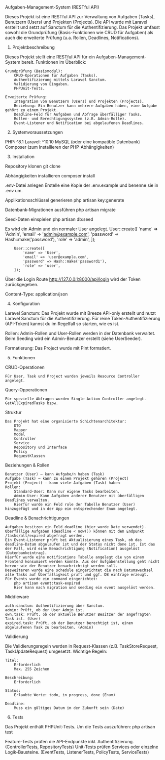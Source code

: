 Aufgaben-Management-System (RESTful API)

Dieses Projekt ist eine RESTful API zur Verwaltung von Aufgaben (Tasks), Benutzern (Users) und Projekten (Projects). Die API wurde mit Laravel erstellt und setzt auf Sanctum für die Authentifizierung. Das Projekt umfasst sowohl die Grundprüfung (Basis-Funktionen wie CRUD für Aufgaben) als auch die erweiterte Prüfung (u.a. Rollen, Deadlines, Notifications).

1. Projektbeschreibung

Dieses Projekt stellt eine RESTful API für ein Aufgaben-Management-System bereit.
Funktionen im Überblick:

    Grundprüfung (Basismodul):
        CRUD-Operationen für Aufgaben (Tasks).
        Authentifizierung mittels Laravel Sanctum.
        Validierung von Eingaben.
        PHPUnit-Tests.

    Erweiterte Prüfung:
        Integration von Benutzern (Users) und Projekten (Projects).
        Beziehung: Ein Benutzer kann mehrere Aufgaben haben, eine Aufgabe gehört zu einem Projekt.
        Deadline-Feld für Aufgaben und Abfrage überfälliger Tasks.
        Rollen- und Berechtigungssystem (z.B. Admin-Rolle).
        Event-Listener und Notification bei abgelaufenen Deadlines.

2. Systemvoraussetzungen

PHP: ^8.1
Laravel: ^10.10
MySQL (oder eine kompatible Datenbank)
Composer (zum Installieren der PHP-Abhängigkeiten)

3. Installation

Repository klonen
git clone 

Abhängigkeiten installieren
composer install

.env-Datei anlegen
Erstelle eine Kopie der .env.example und benenne sie in .env um.

Applikationsschlüssel generieren
php artisan key:generate

Datenbank-Migrationen ausführen
php artisan migrate

Seed-Daten einspielen
php artisan db:seed

Es wird ein Admin und ein normaler User angelegt.
User::create([
            'name' => 'Admin',
            'email' => 'admin@example.com',
            'password' => Hash::make('password'),
            'role' => 'admin',
        ]);

        User::create([
            'name' => 'User',
            'email' => 'user@example.com',
            'password' => Hash::make('password1'),
            'role' => 'user',
        ]);

Über die Login Route 
http://127.0.0.1:8000/api/login
wird der Token zurückgegeben.

Content-Type: application/json

4. Konfiguration

Laravel Sanctum:
Das Projekt wurde mit Breeze API-only erstellt und nutzt Laravel Sanctum für die Authentifizierung.
Für reine Token-Authentifizierung (API-Token) kannst du im Regelfall so starten, wie es ist.

Rollen:
Admin-Rollen und User-Rollen werden in der Datenbank verwaltet. Beim Seeding wird ein Admin-Benutzer erstellt (siehe UserSeeder).

Formatierung:
Das Project wurde mit Pint formatiert.

5. Funktionen

CRUD-Operationen

    Für User, Task und Project wurden jeweils Resource Controller angelegt.

Query-Opperationen

    Für spezielle Abfragen wurden Single Action Controller angelegt.
    GetAllExpiredTasks bspw.

Struktur

    Das Projekt hat eine organisierte Schichtenarchitektur:
        DTO
        Mapper
        Model
        Controller
        Service
        Repository und Interface
        Policy
        RequestKlassen


Beziehungen & Rollen

    Benutzer (User) – kann Aufgabe/n haben (Task)
    Aufgabe (Task) – kann zu einem Projekt gehören (Project)
    Projekt (Project) – kann viele Aufgaben (Task) haben
    Rollen:
        Standard-User: Kann nur eigene Tasks bearbeiten.
        Admin-User: Kann Aufgaben anderer Benutzer mit überfälligen Deadlines verwalten.
        Hierfür wurde ein Feld role der Tabelle Benutzer (User) hinzugefügt und in der App ein entsprechender Enum angelegt.

Deadline & Benachrichtigungen

    Aufgaben besitzen ein Feld deadline (hier wurde Date verwendet).
    Überfällige Aufgaben (deadline < now()) können mit dem Endpunkt /tasks/all/expired abgefragt werden.
    Ein Event-Listener prüft bei Aktualisierung eines Task, ob das deadline-Datum abgelaufen ist und der Status nicht done ist. Ist das der Fall, wird eine Benachrichtigung (Notification) ausgelöst (Datenbankeintrag).
    Hierfür wurde eine notifications Tabelle angelegt die von einem Frontend konsumiert werden könnte. Aus der Aufgabenstellung geht nicht hervor wie der Benutzer benachrichtigt werden soll.
    Desweiteren wurde eine schedule eingerichtet die nach Datumswechsel alle Tasks auf Überfälligkeit prüft und ggf. DB einträge erzeugt.
    Für Events wurde ein command eingerichtet:
        php artisan event:task-expired
        Hier kann nach migration und seeding ein event ausgelöst werden.

Middleware

    auth:sanctum: Authentifizierung über Sanctum.
    admin: Prüft, ob der User Admin ist.
    own.task: Prüft, ob der aktuelle Benutzer Besitzer der angefragten Task ist. (User)
    expired.task: Prüft, ob der Benutzer berechtigt ist, einen abgelaufenen Task zu bearbeiten. (Admin)

Validierung

Die Validierungsregeln werden in Request-Klassen (z.B. TaskStoreRequest, TaskUpdateRequest) umgesetzt. 
Wichtige Regeln:

    Titel:
        Erforderlich
        Max. 255 Zeichen

    Beschreibung:
        Erforderlich

    Status:
        Erlaubte Werte: todo, in_progress, done (Enum)

    Deadline:
        Muss ein gültiges Datum in der Zukunft sein (Date)

6. Tests

Das Projekt enthält PHPUnit-Tests. Um die Tests auszuführen:
    php artisan test

Feature-Tests prüfen die API-Endpunkte inkl. Authentifizierung. (ControllerTests, RepositoryTests)
Unit-Tests prüfen Services oder einzelne Logik-Bausteine. (EventTests, ListenerTests, PolicyTests, ServiceTests)

